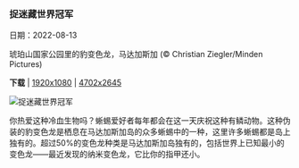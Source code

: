 ### 捉迷藏世界冠军

日期：2022-08-13

琥珀山国家公园里的豹变色龙，马达加斯加 (© Christian Ziegler/Minden Pictures)

**下载**  |  [1920x1080](https://cn.bing.com/th?id=OHR.PantherChameleon_ZH-CN2554514270_1920x1080.jpg)  |  [4702x2645](https://cn.bing.com/th?id=OHR.PantherChameleon_ZH-CN2554514270_UHD.jpg)

![捉迷藏世界冠军](https://cn.bing.com/th?id=OHR.PantherChameleon_ZH-CN2554514270_1920x1080.jpg "琥珀山国家公园里的豹变色龙，马达加斯加 (© Christian Ziegler/Minden Pictures)")

你热爱这种冷血生物吗？蜥蜴爱好者每年都会在这一天庆祝这种有鳞动物。这种伪装的豹变色龙是栖息在马达加斯加岛的众多蜥蜴中的一种，这里许多蜥蜴都是岛上独有的。超过50%的变色龙种类是马达加斯加岛独有的，包括世界上已知最小的变色龙——最近发现的纳米变色龙，它比你的指甲还小。
